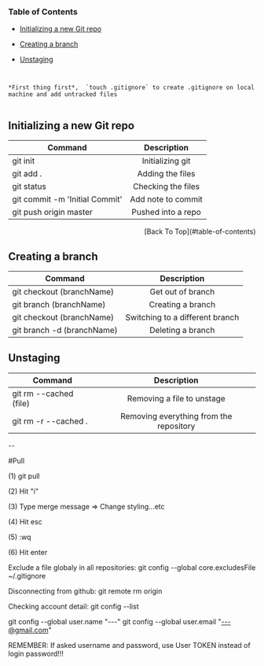 
### Table of Contents

* [Initializing a new Git repo](#initializing-a-new-git-repo)

* [Creating a branch](#creating-a-branch)

* [Unstaging](#unstaging)


```


*First thing first*,  `touch .gitignore` to create .gitignore on local machine and add untracked files


```


Initializing a new Git repo
--

| Command       | Description           | 
| ------------- |:-------------:| 
| git init            | Initializing git | 
| git add .           | Adding the files    |  
| git status          | Checking the files     | 
| git commit -m 'Initial Commit' | Add note to commit     | 
| git push origin master   | Pushed into a repo     | 


<p align="right">[Back To Top](#table-of-contents)</p>

Creating a branch
--

| Command       | Description           | 
| ------------- |:-------------:| 
| git checkout (branchName) | Get out of  branch |
| git branch (branchName)   | Creating a branch    | 
| git checkout (branchName) | Switching to a different branch  |
| git branch -d (branchName) | Deleting a branch |



Unstaging 
--

| Command       | Description           | 
| ------------- |:-------------:| 
| git rm --cached (file)    | Removing a file to unstage    | 
| git rm -r --cached .  | Removing everything from the repository     | 



--

#Pull

(1) git pull

(2) Hit "i"

(3) Type merge message => Change styling...etc

(4) Hit esc

(5) :wq

(6) Hit enter

Exclude a file globaly in all repositories:
git config --global core.excludesFile ~/.gitignore

Disconnecting from github:
git remote rm origin

Checking account detail:
git config --list

git config --global user.name "---"
git config --global user.email "---@gmail.com"

REMEMBER: If asked username and password, use User TOKEN instead of login password!!! 



